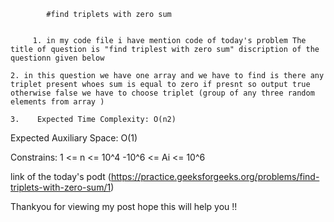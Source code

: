 


            #find triplets with zero sum


         1. in my code file i have mention code of today's problem The title of question is "find triplest with zero sum" discription of the questionn given below

    2. in this question we have one array and we have to find is there any triplet present whoes sum is equal to zero if presnt so output true otherwise false we have to choose triplet (group of any three random elements from array )

    3.    Expected Time Complexity: O(n2)
Expected Auxiliary Space: O(1)

Constrains:
1 <= n <= 10^4
-10^6 <= Ai <= 10^6

link of the today's podt (https://practice.geeksforgeeks.org/problems/find-triplets-with-zero-sum/1)

Thankyou for viewing my post hope this will help you !!
